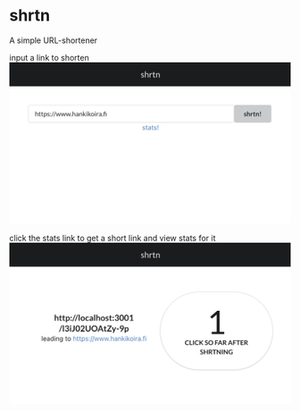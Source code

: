 # shrtn

A simple URL-shortener

input a link to shorten
![frontpage.png](./screenshots/frontpage.png)

click the stats link to get a short link and view stats for it
![statspage.png](./screenshots/statspage.png)
